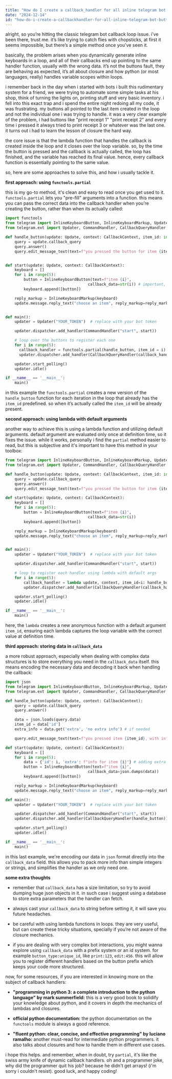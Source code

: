 ```yaml
---
title: "How do I create a callback_handler for all inline telegram bot buttons created in a loop?"
date: "2024-12-14"
id: "how-do-i-create-a-callbackhandler-for-all-inline-telegram-bot-buttons-created-in-a-loop"
---
```


alright, so you’re hitting the classic telegram bot callback loop issue. i’ve been there, trust me. it’s like trying to catch flies with chopsticks, at first it seems impossible, but there’s a simple method once you've seen it.

basically, the problem arises when you dynamically generate inline keyboards in a loop, and all of their callbacks end up pointing to the same handler function, usually with the wrong data. it’s not the buttons fault, they are behaving as expected, it’s all about closure and how python (or most languages, really) handles variable scopes within loops.

i remember back in the day when i started with bots i built this rudimentary system for a friend, we were trying to automate some simple tasks at his shop, think of turning the lights on, printing stuff and very basic inventory. i fell into this exact trap and i spend the entire night redoing all my code, it was frustrating. my buttons all pointed to the last item created in the loop and not the individual one i was trying to handle. it was a very clear example of the problem, i had buttons like "print receipt 1" "print receipt 2" and every time i pressed it always tried to print receipt 3 or whatever was the last one. it turns out i had to learn the lesson of closure the hard way.

the core issue is that the lambda function that handles the callback is created inside the loop and it closes over the loop variable. so, by the time the button is pressed and the callback is actually called, the loop has finished, and the variable has reached its final value. hence, every callback function is essentially pointing to the same value.

so, here are some approaches to solve this, and how i usually tackle it.

**first approach: using `functools.partial`**

this is my go-to method, it's clean and easy to read once you get used to it. `functools.partial` lets you "pre-fill" arguments into a function. this means you can pass the correct data into the callback handler when you’re creating the button, rather than when its actually called:

```python
import functools
from telegram import InlineKeyboardButton, InlineKeyboardMarkup, Update
from telegram.ext import Updater, CommandHandler, CallbackQueryHandler, CallbackContext

def handle_button(update: Update, context: CallbackContext, item_id: int):
    query = update.callback_query
    query.answer()
    query.edit_message_text(text=f"you pressed the button for item {item_id}")


def start(update: Update, context: CallbackContext):
    keyboard = []
    for i in range(5):
        button = InlineKeyboardButton(text=f"item {i}",
                                    callback_data=str(i)) # important, cast to string for safety
        keyboard.append([button])

    reply_markup = InlineKeyboardMarkup(keyboard)
    update.message.reply_text("choose an item", reply_markup=reply_markup)


def main():
    updater = Updater("YOUR_TOKEN")  # replace with your bot token

    updater.dispatcher.add_handler(CommandHandler("start", start))

    # loop over the buttons to register each one
    for i in range(5):
      callback_handler = functools.partial(handle_button, item_id = i)
      updater.dispatcher.add_handler(CallbackQueryHandler(callback_handler, pattern=str(i)))

    updater.start_polling()
    updater.idle()

if __name__ == '__main__':
    main()
```

in this example the `functools.partial` creates a new version of the `handle_button` function for each iteration in the loop that already has the `item_id` predefined. so when it’s actually called the `item_id` will be already present.

**second approach: using lambda with default arguments**

another way to achieve this is using a lambda function and utilizing default arguments. default argument are evaluated only once at definition time, so it fixes the issue. while it works, personally i find the `partial` method easier to read, but this is subjective and it's important to have this method in your toolbox:

```python
from telegram import InlineKeyboardButton, InlineKeyboardMarkup, Update
from telegram.ext import Updater, CommandHandler, CallbackQueryHandler, CallbackContext

def handle_button(update: Update, context: CallbackContext, item_id: int):
    query = update.callback_query
    query.answer()
    query.edit_message_text(text=f"you pressed the button for item {item_id}")

def start(update: Update, context: CallbackContext):
    keyboard = []
    for i in range(5):
        button = InlineKeyboardButton(text=f"item {i}",
                                    callback_data=str(i))
        keyboard.append([button])

    reply_markup = InlineKeyboardMarkup(keyboard)
    update.message.reply_text("choose an item", reply_markup=reply_markup)


def main():
    updater = Updater("YOUR_TOKEN")  # replace with your bot token

    updater.dispatcher.add_handler(CommandHandler("start", start))

    # loop to register each handler using lambda with default args
    for i in range(5):
        callback_handler = lambda update, context, item_id=i: handle_button(update, context, item_id)
        updater.dispatcher.add_handler(CallbackQueryHandler(callback_handler, pattern=str(i)))

    updater.start_polling()
    updater.idle()

if __name__ == '__main__':
    main()
```

here, the `lambda` creates a new anonymous function with a default argument `item_id`, ensuring each lambda captures the loop variable with the correct value at definition time.

**third approach: storing data in `callback_data`**

a more robust approach, especially when dealing with complex data structures is to store everything you need in the `callback_data` itself. this means encoding the necessary data and decoding it back when handling the callback:

```python
import json
from telegram import InlineKeyboardButton, InlineKeyboardMarkup, Update
from telegram.ext import Updater, CommandHandler, CallbackQueryHandler, CallbackContext

def handle_button(update: Update, context: CallbackContext):
    query = update.callback_query
    query.answer()

    data = json.loads(query.data)
    item_id = data['id']
    extra_info = data.get('extra', 'no extra info') # if needed

    query.edit_message_text(text=f"you pressed item {item_id}, with info: {extra_info}")

def start(update: Update, context: CallbackContext):
    keyboard = []
    for i in range(5):
        data = {'id': i, 'extra': f"info for item {i}"} # adding extra data
        button = InlineKeyboardButton(text=f"item {i}",
                                    callback_data=json.dumps(data))
        keyboard.append([button])

    reply_markup = InlineKeyboardMarkup(keyboard)
    update.message.reply_text("choose an item", reply_markup=reply_markup)

def main():
    updater = Updater("YOUR_TOKEN")  # replace with your bot token

    updater.dispatcher.add_handler(CommandHandler("start", start))
    updater.dispatcher.add_handler(CallbackQueryHandler(handle_button)) # only one handler needed

    updater.start_polling()
    updater.idle()

if __name__ == '__main__':
    main()
```

in this last example, we're encoding our data in `json` format directly into the `callback_data` field. this allows you to pack more info than simple integers or strings, and simplifies the handler as we only need one.

**some extra thoughts**

*   remember that `callback_data` has a size limitation, so try to avoid dumping huge json objects in it. in such case i suggest using a database to store extra parameters that the handler can fetch.

*   always cast your `callback_data` to string before setting it, it will save you future headaches.

*   be careful with using lambda functions in loops. they are very useful, but can create these tricky situations, specially if you’re not aware of the closure mechanics.

*   if you are dealing with very complex bot interactions, you might wanna explore using `callback_data` with a prefix system or an id system. for example `button_type:unique_id`, like `print:123`, `edit:456`. this will allow you to register different handlers based on the button prefix which keeps your code more structured.

now, for some resources, if you are interested in knowing more on the subject of callback handlers:

*   **"programming in python 3: a complete introduction to the python language" by mark summerfield:** this is a very good book to solidify your knowledge about python, and it covers in depth the mechanics of lambdas and closures.

*   **official python documentation:** the python documentation on the `functools` module is always a good reference.

*   **"fluent python: clear, concise, and effective programming" by luciano ramalho:** another must-read for intermediate python programmers. it also talks about closures and how to handle them in different use cases.

i hope this helps. and remember, when in doubt, try `partial`, it's like the swiss army knife of dynamic callback handlers. oh and a programmer joke, why did the programmer quit his job? because he didn't get arrays! (i'm sorry i couldn't resist). good luck, and happy coding!
